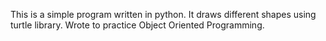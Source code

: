This is a simple program written in python. It draws different shapes using turtle library.
Wrote to practice Object Oriented Programming.
